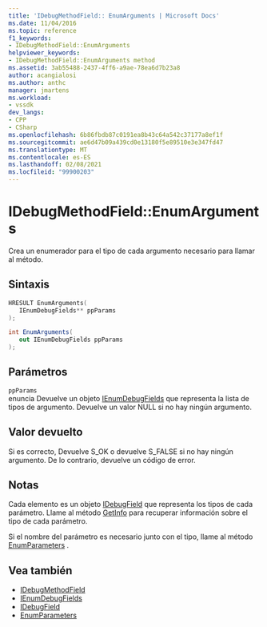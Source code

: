 ```yaml
---
title: 'IDebugMethodField:: EnumArguments | Microsoft Docs'
ms.date: 11/04/2016
ms.topic: reference
f1_keywords:
- IDebugMethodField::EnumArguments
helpviewer_keywords:
- IDebugMethodField::EnumArguments method
ms.assetid: 3ab55488-2437-4ff6-a9ae-78ea6d7b23a8
author: acangialosi
ms.author: anthc
manager: jmartens
ms.workload:
- vssdk
dev_langs:
- CPP
- CSharp
ms.openlocfilehash: 6b86fbdb87c0191ea8b43c64a542c37177a8ef1f
ms.sourcegitcommit: ae6d47b09a439cd0e13180f5e89510e3e347fd47
ms.translationtype: MT
ms.contentlocale: es-ES
ms.lasthandoff: 02/08/2021
ms.locfileid: "99900203"
---
```

# <a name="idebugmethodfieldenumarguments"></a>IDebugMethodField::EnumArguments
Crea un enumerador para el tipo de cada argumento necesario para llamar al método.

## <a name="syntax"></a>Sintaxis

```cpp
HRESULT EnumArguments( 
   IEnumDebugFields** ppParams
);
```

```csharp
int EnumArguments(
   out IEnumDebugFields ppParams
);
```

## <a name="parameters"></a>Parámetros
`ppParams`\
enuncia Devuelve un objeto [IEnumDebugFields](../../../extensibility/debugger/reference/ienumdebugfields.md) que representa la lista de tipos de argumento. Devuelve un valor NULL si no hay ningún argumento.

## <a name="return-value"></a>Valor devuelto
 Si es correcto, Devuelve S_OK o devuelve S_FALSE si no hay ningún argumento. De lo contrario, devuelve un código de error.

## <a name="remarks"></a>Notas
 Cada elemento es un objeto [IDebugField](../../../extensibility/debugger/reference/idebugfield.md) que representa los tipos de cada parámetro. Llame al método [GetInfo](../../../extensibility/debugger/reference/idebugfield-getinfo.md) para recuperar información sobre el tipo de cada parámetro.

 Si el nombre del parámetro es necesario junto con el tipo, llame al método [EnumParameters](../../../extensibility/debugger/reference/idebugmethodfield-enumparameters.md) .

## <a name="see-also"></a>Vea también
- [IDebugMethodField](../../../extensibility/debugger/reference/idebugmethodfield.md)
- [IEnumDebugFields](../../../extensibility/debugger/reference/ienumdebugfields.md)
- [IDebugField](../../../extensibility/debugger/reference/idebugfield.md)
- [EnumParameters](../../../extensibility/debugger/reference/idebugmethodfield-enumparameters.md)

